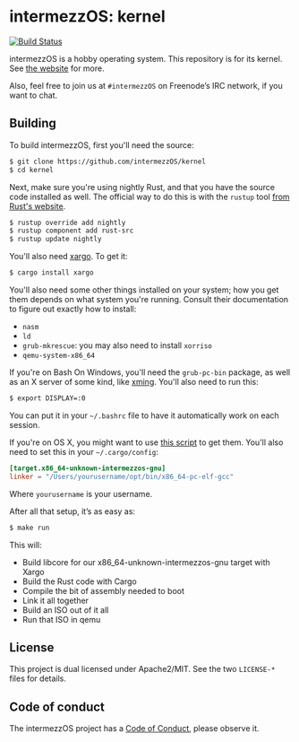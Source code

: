 # intermezzOS: kernel

[![Build Status](https://travis-ci.org/intermezzOS/kernel.svg?branch=master)](https://travis-ci.org/intermezzOS/kernel)

intermezzOS is a hobby operating system. This repository is for its kernel.
See [the website](http://intermezzos.github.io/) for more.

Also, feel free to join us at `#intermezzOS` on Freenode’s IRC network, if you
want to chat.

## Building

To build intermezzOS, first you'll need the source:

```bash
$ git clone https://github.com/intermezzOS/kernel
$ cd kernel
```

Next, make sure you're using nightly Rust, and that you have the source
code installed as well. The official way to do this is with the `rustup`
tool [from Rust's website](http://rust-lang.org/install.html).

```bash
$ rustup override add nightly
$ rustup component add rust-src
$ rustup update nightly
```

You'll also need [xargo](https://github.com/japaric/xargo). To get it:

 ```bash
 $ cargo install xargo
 ```
 
You'll also need some other things installed on your system; how you get
them depends on what system you're running. Consult their documentation to
figure out exactly how to install:

* `nasm`
* `ld`
* `grub-mkrescue`: you may also need to install `xorriso`
* `qemu-system-x86_64`

If you're on Bash On Windows, you'll need the `grub-pc-bin` package, as well as
an X server of some kind, like
[xming](https://sourceforge.net/projects/xming/). You'll also need to run
this:

```bash
$ export DISPLAY=:0
```

You can put it in your `~/.bashrc` file to have it automatically work on each
session.

If you're on OS X, you might want to use [this script](mac_install.sh) to get
them. You'll also need to set this in your `~/.cargo/config`:

```toml
[target.x86_64-unknown-intermezzos-gnu]
linker = "/Users/yourusername/opt/bin/x86_64-pc-elf-gcc"
```

Where `yourusername` is your username.

After all that setup, it’s as easy as:

```bash
$ make run
```

This will:

* Build libcore for our x86_64-unknown-intermezzos-gnu target with Xargo
* Build the Rust code with Cargo
* Compile the bit of assembly needed to boot
* Link it all together
* Build an ISO out of it all
* Run that ISO in qemu

## License

This project is dual licensed under Apache2/MIT. See the two `LICENSE-*` files
for details.

## Code of conduct

The intermezzOS project has a [Code of
Conduct](http://intermezzos.github.io/code-of-conduct.html), please observe it.
